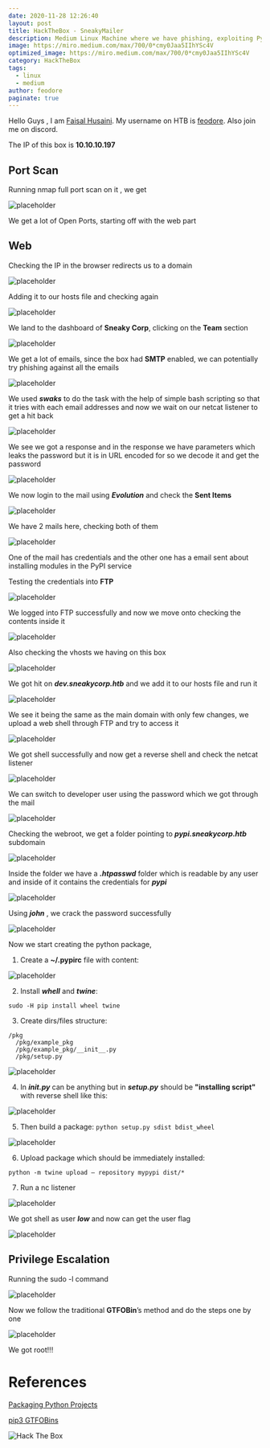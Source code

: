 ```yaml
---
date: 2020-11-28 12:26:40
layout: post
title: HackTheBox - SneakyMailer
description: Medium Linux Machine where we have phishing, exploiting PyPi and then exploiting sudo privileges on Pip3
image: https://miro.medium.com/max/700/0*cmy0Jaa5IIhYSc4V
optimized_image: https://miro.medium.com/max/700/0*cmy0Jaa5IIhYSc4V
category: HackTheBox
tags:
  - linux
  - medium
author: feodore
paginate: true
---
```


Hello Guys , I am <a href="https://twitter.com/_kNgF">Faisal Husaini</a>. My username on HTB is <a href="https://www.hackthebox.eu/home/users/profile/7404">feodore</a>. Also join me on discord.

The IP of this box is **10.10.10.197**

## Port Scan

Running nmap full port scan on it , we get

![placeholder](https://miro.medium.com/max/1000/1*dGfklsG7kj91ChGDvDTOVA.png "Large example image")

We get a lot of Open Ports, starting off with the web part

## Web

Checking the IP in the browser redirects us to a domain

![placeholder](https://miro.medium.com/max/1000/1*j15uttWRQpvZhLtLYO-pfw.png "Large example image")

Adding it to our hosts file and checking again

![placeholder](https://miro.medium.com/max/1000/1*OYSqMX_wYKmY5LLMf_ClUw.png "Large example image")

We land to the dashboard of **Sneaky Corp**, clicking on the **Team** section

![placeholder](https://miro.medium.com/max/1000/1*nyH-m6Btqz6GnYAKm5wHeQ.png "Large example image")

We get a lot of emails, since the box had **SMTP** enabled, we can potentially try phishing against all the emails

![placeholder](https://miro.medium.com/max/700/1*txsLwIvCYXxbxzQgIH7VuA.png "Large example image")

We used ***swaks*** to do the task with the help of simple bash scripting so that it tries with each email addresses and now we wait on our netcat listener to get a hit back

![placeholder](https://miro.medium.com/max/700/1*UQA_iyWFyWjVgXWeT_FA7w.png "Large example image")

We see we got a response and in the response we have parameters which leaks the password but it is in URL encoded for so we decode it and get the password

![placeholder](https://miro.medium.com/max/700/1*7qpdA608i0cp_a9hzQF2yQ.png "Large example image")

We now login to the mail using ***Evolution*** and check the **Sent Items**

![placeholder](https://miro.medium.com/max/1000/1*hLYGJKVnoe3sP1-a5bTHVg.png "Large example image")

We have 2 mails here, checking both of them

![placeholder](https://miro.medium.com/max/1000/1*4yU1ff-r7L-f6vbjYniAYA.png "Large example image")

One of the mail has credentials and the other one has a email sent about installing modules in the PyPI service

Testing the credentials into **FTP**

![placeholder](https://miro.medium.com/max/288/1*vGYGdyeUqT0XMzklHm4f5Q.png "Large example image")

We logged into FTP successfully and now we move onto checking the contents inside it

![placeholder](https://miro.medium.com/max/468/1*-yG8vyn4245N0ZqEqHz5Og.png "Large example image")

Also checking the vhosts we having on this box

![placeholder](https://miro.medium.com/max/700/1*HbnN9EoziwYNZGYIQLLarg.png "Large example image")

We got hit on ***dev.sneakycorp.htb*** and we add it to our hosts file and run it

![placeholder](https://miro.medium.com/max/1000/1*xEUIA34zDQKvFzal0kOXng.png "Large example image")

We see it being the same as the main domain with only few changes, we upload a web shell through FTP and try to access it

![placeholder](https://miro.medium.com/max/587/1*LO6oLrfF4R3E14qb8Ogonw.png "Large example image")

We got shell successfully and now get a reverse shell and check the netcat listener

![placeholder](https://miro.medium.com/max/587/1*Jj1lq0GDaLx2jMNYS4kIOQ.png "Large example image")

We can switch to developer user using the password which we got through the mail

![placeholder](https://miro.medium.com/max/454/1*wO2PrXDNh_8Wq7vd33Bv0g.png "Large example image")

Checking the webroot, we get a folder pointing to ***pypi.sneakycorp.htb*** subdomain

![placeholder](https://miro.medium.com/max/442/1*ritqJAEW-fHUIsk8G8gfVQ.png "Large example image")

Inside the folder we have a ***.htpasswd*** folder which is readable by any user and inside of it contains the credentials for ***pypi***

![placeholder](https://miro.medium.com/max/442/1*ElayANBLFSKeZOB1NG3OAw.png "Large example image")

Using ***john*** , we crack the password successfully

![placeholder](https://miro.medium.com/max/700/1*xrjx4DV5EYoD4BwcAoOrgA.png "Large example image")

Now we start creating the python package,

1. Create a **~/.pypirc** file with content:

![placeholder](https://miro.medium.com/max/319/1*LGi0wK-C7vWAQf5wkuH3IA.png "Large example image")

2. Install ***whell*** and ***twine***:

```sudo -H pip install wheel twine```

3. Create dirs/files structure:

```
/pkg
  /pkg/example_pkg
  /pkg/example_pkg/__init__.py
  /pkg/setup.py
```

![placeholder](https://miro.medium.com/max/700/1*V-peDdabiRINlc-iFTQJtg.png "Large example image")

4. In ***__init__.py*** can be anything but in ***setup.py*** should be **"installing script"** with reverse shell like this:

![placeholder](https://miro.medium.com/max/700/1*oHejvkzQWJpg_FdwokIzDQ.png "Large example image")

5. Then build a package: ```python setup.py sdist bdist_wheel```

![placeholder](https://miro.medium.com/max/700/1*netE84RmSk4bLywTsLuFwA.png "Large example image")

6. Upload package which should be immediately installed:

 ```python -m twine upload — repository mypypi dist/*```

7. Run a nc listener

![placeholder](https://miro.medium.com/max/700/1*xQlkaRUUTT2Wei6CwRjs5w.png "Large example image")

We got shell as user ***low*** and now can get the user flag

![placeholder](https://miro.medium.com/max/487/1*H5Bzr-BzRhNhigLuEnMaMA.png "Large example image")


## Privilege Escalation

Running the sudo -l command

![placeholder](https://miro.medium.com/max/700/1*AJjhge0Hs4q3HyVDYTCIZw.png "Large example image")

Now we follow the traditional **GTFOBin**’s method and do the steps one by one

![placeholder](https://miro.medium.com/max/700/1*hAQ7qVaMNKJfaYaYd0hKEA.png "Large example image")

We got root!!!



# References

<a href="https://packaging.python.org/tutorials/packaging-projects/">Packaging Python Projects</a>

<a href="https://gtfobins.github.io/gtfobins/pip/#shell">pip3 GTFOBins</a>



<img src="http://www.hackthebox.eu/badge/image/7404" alt="Hack The Box"> 











